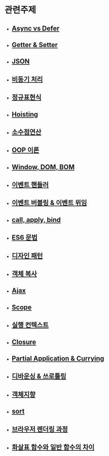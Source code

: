 # 관련주제

- ## [Async vs Defer](./async_defer.md)

- ## [Getter & Setter](./getter_setter.md)

- ## [JSON](./json.md)

- ## [비동기 처리](./async_sync.md)

- ## [정규표현식](./reg.md)

- ## [Hoisting](./hoisting.md)

- ## [소수점연산](./decimal.md)

- ## [OOP 이론](./oop.md)

- ## [Window, DOM, BOM](./dom.md)

- ## [이벤트 핸들러](./listen.md)

- ## [이벤트 버블링 & 이벤트 위임](./delegate.md)

- ## [call, apply, bind](./cab.md)

- ## [ES6 문법](./es6.md)

- ## [디자인 패턴](./pattern.md)

- ## [객체 복사](./copy.md)

- ## [Ajax](./ajax.md)

- ## [Scope](./scope.md)

- ## [실행 컨텍스트](./context.md)

- ## [Closure](./closure.md)

- ## [Partial Application & Currying](./pnc.md)

- ## [디바운싱 & 쓰로틀링](./debouncethrottle.md)

- ## [객체지향](./oopp.md)

- ## [sort](./sort.md)

- ## [브라우저 렌더링 과정](./rendering.md)

- ## [화살표 함수와 일반 함수의 차이](./arrow.md)
